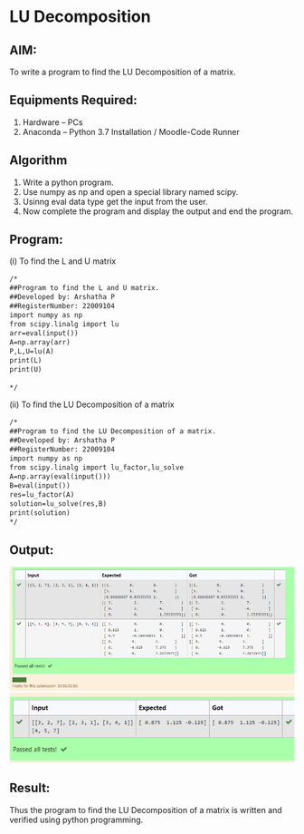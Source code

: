 # LU Decomposition 

## AIM:
To write a program to find the LU Decomposition of a matrix.

## Equipments Required:
1. Hardware – PCs
2. Anaconda – Python 3.7 Installation / Moodle-Code Runner

## Algorithm
1. Write a python program.
2. Use numpy as np and open a special library named scipy.
3. Usinng eval data type get the input from the user.
4. Now complete the program and display the output and end the program.

## Program:
(i) To find the L and U matrix
```
/*
##Program to find the L and U matrix.
##Developed by: Arshatha P
##RegisterNumber: 22009104
import numpy as np
from scipy.linalg import lu
arr=eval(input())
A=np.array(arr)
P,L,U=lu(A)
print(L)
print(U)

*/
```
(ii) To find the LU Decomposition of a matrix
```
/*
##Program to find the LU Decomposition of a matrix.
##Developed by: Arshatha P
##RegisterNumber: 22009104
import numpy as np
from scipy.linalg import lu_factor,lu_solve
A=np.array(eval(input()))
B=eval(input())
res=lu_factor(A)
solution=lu_solve(res,B)
print(solution)
*/
```

## Output:
![lu decomposition](/LU%201.png)
![output](/LU%202.png)


## Result:
Thus the program to find the LU Decomposition of a matrix is written and verified using python programming.

